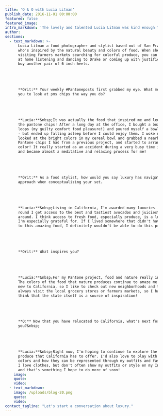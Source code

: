 ```yaml
---
title: 'Q & O with Lucia Litman'
publish_date: 2016-11-01 00:00:00
featured: false
featured_image:
intro_markdown: 'The lovely and talented Lucia Litman was kind enough to chat with me the other day, and share how food has been an inspiration for her creative eye.​'
author:
sections:
  - text_markdown: >-
      Lucia Litman a food photographer and stylist based out of San Francisco
      who's inspired by the natural beauty and colors of food. When she's not
      visiting farmers markets searching for colorful produce, you can find her
      at home listening and dancing to Drake or coming up with justifications to
      buy another pair of 6 inch heels.





      **Orit:** Your weekly #Pantoneposts first grabbed my eye. What motivated
      you to look at pms chips the way you do?





      **Lucia:**&nbsp;It was actually the food that inspired me and led me to use
      the pantone chips! After a long day at the office, I bought a box of fruit
      loops (my guilty comfort food pleasure!) and poured myself a bowl to enjoy
      - but ended up falling asleep before I could enjoy them. I woke up and
      looked at the bright colors in my cereal bowl and grabbed a nearby set of
      Pantone chips I had from a previous project, and started to arrange them by
      color! It really started as an accident during a very busy time in my life,
      and became almost a meditative and relaxing process for me!





      **Orit:** As a food stylist, how would you say luxury has navigated your
      approach when conceptualizing your set.





      **Lucia:**&nbsp;Living in California, I'm awarded many luxuries - year
      round I get access to the best and tastiest avocados and juiciest fruit
      around. I think access to fresh food, especially produce, is a luxury that
      I'm especially grateful for. If I lived somewhere that didn't have access
      to this amazing food, I definitely wouldn't be able to do this project!





      **Orit:** What inspires you?





      **Lucia:**&nbsp;For my Pantone project, food and nature really inspire me.
      The colors of the food that nature produces continue to amaze me! I'm still
      new to California, so I like to check out new neighborhoods and towns and
      always visit the local grocery stores or farmers markets, so I have to
      think that the state itself is a source of inspiration!





      **Q:** Now that you have relocated to California, what's next for
      you?&nbsp;





      **Lucia:**&nbsp;Right now, I'm hoping to continue to explore the amazing
      produce that California has to offer. I'd also love to play with Pantone
      colors and how they can be represented through my outfits and fashion.
      I love clothes, but don't often show my outfits or style on my Instagram,
      and that's something I hope to do more of soon!​
    image:
    quote:
    video:
  - text_markdown:
    image: /uploads/blog-20.png
    quote:
    video:
contact_tagline: "Let's start a conversation about luxury."
---
```



